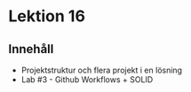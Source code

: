 # Lektion 16

## Innehåll

* Projektstruktur och flera projekt i en lösning
* Lab #3 - Github Workflows + SOLID
